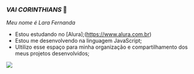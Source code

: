 ### _VAI CORINTHIANS_ 🖤

_Meu nome é Lara Fernanda_

- Estou estudando no [Alura];(https://www.alura.com.br)
- Estou me desenvolvendo na linguagem JavaScript;
- Ultilizo esse espaço para minha organização e compartilhamento dos meus projetos desenvolvidos;

![](https://media1.tenor.com/m/DqPfxmwcab8AAAAd/bra%C3%A7os-abertos-renato-augusto.gif)
